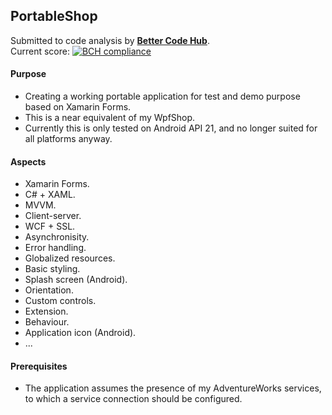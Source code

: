 ## PortableShop

Submitted to code analysis by **[Better Code Hub](https://bettercodehub.com)**.  
Current score: [![BCH compliance](https://bettercodehub.com/edge/badge/a-einstein/PortableShop)](https://bettercodehub.com)

#### Purpose
* Creating a working portable application for test and demo purpose based on Xamarin Forms.
* This is a near equivalent of my WpfShop.
* Currently this is only tested on Android API 21, and no longer suited for all platforms anyway.

#### Aspects
* Xamarin Forms.
* C# + XAML.
* MVVM.
* Client-server.
* WCF + SSL.
* Asynchronisity.
* Error handling.
* Globalized resources.
* Basic styling.
* Splash screen (Android).
* Orientation.
* Custom controls.
* Extension.
* Behaviour.
* Application icon (Android).
* ...

#### Prerequisites
* The application assumes the presence of my AdventureWorks services, to which a service connection should be configured.